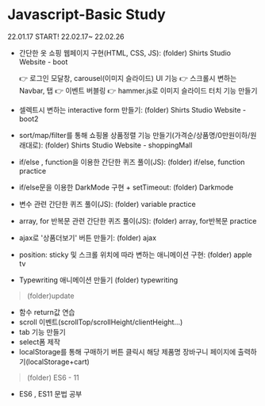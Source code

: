 # Javascript-Basic Study
22.01.17 START!
22.02.17~ 22.02.26
 - 간단한 옷 쇼핑 웹페이지 구현(HTML, CSS, JS): 
   (folder) Shirts Studio Website - boot
   
   👉 로그인 모달창, carousel(이미지 슬라이드) UI 기능
   👉 스크롤시 변하는 Navbar, 탭 
   👉 이벤트 버블링
   👉 hammer.js로 이미지 슬라이드 터치 기능 만들기
   
 - 셀렉트시 변하는 interactive form 만들기: 
   (folder) Shirts Studio Website - boot2
   
 - sort/map/filter를 통해 쇼핑몰 상품정렬 기능 만들기(가격순/상품명/0만원이하/원래대로):
   (folder) Shirts Studio Website - shoppingMall
   
 - if/else , function을 이용한 간단한 퀴즈 풀이(JS):
   (folder) if/else, function practice
   
 - if/else문을 이용한 DarkMode 구현 + setTimeout:
   (folder) Darkmode
   
 - 변수 관련 간단한 퀴즈 풀이(JS): 
   (folder) variable practice
   
 - array, for 반복문 관련 간단한 퀴즈 풀이(JS): 
   (folder) array, for반복문 practice

 - ajax로 '상품더보기' 버튼 만들기:
   (folder) ajax
   
 - position: sticky 및 스크롤 위치에 따라 변하는 애니메이션 구현:
   (folder) apple tv
   
 - Typewriting 애니메이션 만들기
   (folder) typewriting
   
 > (folder)update
   * 함수 return값 연습
   * scroll 이벤트(scrollTop/scrollHeight/clientHeight...)
   * tab 기능 만들기
   * select폼 제작
   * localStorage를 통해 구매하기 버튼 클릭시 해당 제품명 장바구니 페이지에 출력하기(localStorage+cart)
 
 > (folder) ES6 - 11
   * ES6 , ES11 문법 공부

